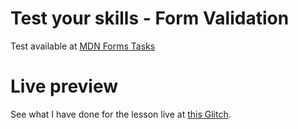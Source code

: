 # Test your skills - Form Validation

Test available at [MDN Forms Tasks](https://developer.mozilla.org/en-US/docs/Learn/Forms/Test_your_skills:_Form_validation)

# Live preview

See what I have done for the lesson live at [this Glitch](https://titanium-slender-swim.glitch.me/WebForms/Test%20your%20skills%20-%20Form%20validation/).
